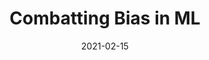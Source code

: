 ---
title: "Combatting Bias in ML"
authors:
    - "Ayodele Odubela"
categories: 
    - "bias"
    - "AI"
link: "https://www.youtube.com/watch?v=vkV05uSdZmY&ab_channel=AyodeleOdubela"
date: "2021-02-15"
---